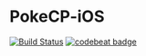 # PokeCP-iOS

[![Build Status](https://www.bitrise.io/app/a1333256cd241247.svg?token=1bS2NnjqlhcJ0TY5qgW9zA&branch=master)](https://www.bitrise.io/app/a1333256cd241247)
[![codebeat badge](https://codebeat.co/badges/442e8573-8c1b-473a-9aa0-a3f8fccb77ad)](https://codebeat.co/projects/github-com-nzswift-pokecp-ios)
